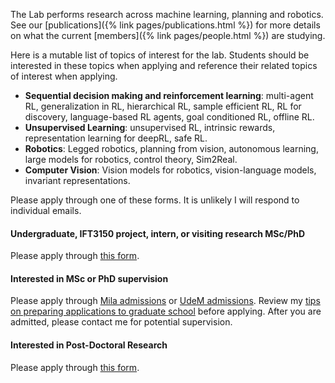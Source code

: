 The Lab performs research across machine learning, planning and robotics. See our [publications]({% link pages/publications.html %}) for more details on what the current [members]({% link pages/people.html %}) are studying. 

Here is a mutable list of topics of interest for the lab. Students should be interested in these topics when applying and reference their related topics of interest when applying.

- **Sequential decision making and reinforcement learning**: multi-agent RL, generalization in RL, hierarchical RL, sample efficient RL, RL for discovery, language-based RL agents, goal conditioned RL, offline RL.
- **Unsupervised Learning**: unsupervised RL, intrinsic rewards, representation learning for deepRL, safe RL.
- **Robotics**: Legged robotics, planning from vision, autonomous learning, large models for robotics, control theory, Sim2Real.
- **Computer Vision**: Vision models for robotics, vision-language models, invariant representations.

Please apply through one of these forms. It is unlikely I will respond to individual emails.
 
#### Undergraduate, IFT3150 project, intern, or visiting research MSc/PhD
  
Please apply through <a href="https://docs.google.com/forms/d/e/1FAIpQLScpI2eu0F-jwvYqNsGPHMO_PHtVodvqqgUXji0HSzcjNZMnKw/viewform?usp=sf_link">this form</a>.
    
#### Interested in MSc or PhD supervision
 
Please apply through <a href="https://mila.quebec/en/cours/supervision/">Mila admissions</a> or <a href="https://admission.umontreal.ca/en/admissions/filing/submit-an-application/">UdeM admissions</a>. Review my <a href="https://neo-x.github.io/blog/2023/09/14/GradApps.html">tips on preparing applications to graduate school</a> before applying. After you are admitted, please contact me for potential supervision.
    
#### Interested in Post-Doctoral Research
 
Please apply through <a href="https://docs.google.com/forms/d/e/1FAIpQLSd3DAwKeLQeFz7JlMcmgEJQRCXkdCbRfDwWLyLuUkdXYM4-bA/viewform?usp=sf_link">this form</a>.
